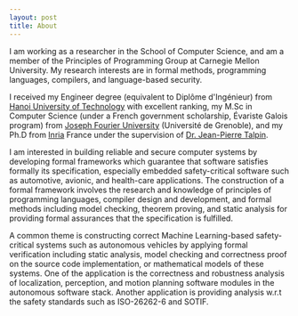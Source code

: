 ```yaml
---
layout: post
title: About
---
```

I am working as a researcher in the School of Computer Science, and am a member of the Principles of Programming Group at Carnegie Mellon University. My research interests are in formal methods, programming languages, compilers, and language-based security. 

I received my Engineer degree (equivalent to Diplôme d'Ingénieur) from 
[Hanoi University of Technology](http://en.hust.edu.vn/home) with excellent ranking, 
my M.Sc in Computer Science (under a French government scholarship, Évariste Galois program) 
from [Joseph Fourier University](https://www.ujf-grenoble.fr/?language=en) 
(Université de Grenoble), and my Ph.D from [Inria](http://www.inria.fr/en/) 
France under the supervision of [Dr. Jean-Pierre Talpin](http://www.irisa.fr/prive/talpin/).

I am interested in building reliable and secure computer systems by developing formal frameworks
which guarantee that software satisfies formally its specification, especially embedded safety-critical
software such as automotive, avionic, and health-care applications. The construction of a formal framework
involves the research and knowledge of principles of programming languages, compiler design and development,
and formal methods including model checking, theorem proving, and static analysis for providing
formal assurances that the specification is fulfilled.

A common theme is constructing correct Machine Learning-based safety-critical systems such as autonomous 
vehicles by applying formal verification including static analysis, model checking and correctness proof 
on the source code implementation, or mathematical models of these systems. One of the application is the 
correctness and robustness analysis of localization, perception, and motion planning software modules in 
the autonomous software stack. Another application is providing analysis w.r.t the safety standards 
such as ISO-26262-6 and SOTIF.
